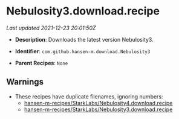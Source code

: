 # Nebulosity3.download.recipe

_Last updated 2021-12-23 20:01:50Z_

- **Description**: Downloads the latest version Nebulosity3.

- **Identifier**: `com.github.hansen-m.download.Nebulosity3`

- **Parent Recipes**: `None`


## Warnings

- These recipes have duplicate filenames, ignoring numbers:
    - [hansen-m-recipes/StarkLabs/Nebulosity4.download.recipe](/autopkg-dupe-tracker/hansen-m-recipes/StarkLabs/Nebulosity4.download.recipe)
    - [hansen-m-recipes/StarkLabs/Nebulosity3.download.recipe](/autopkg-dupe-tracker/hansen-m-recipes/StarkLabs/Nebulosity3.download.recipe)